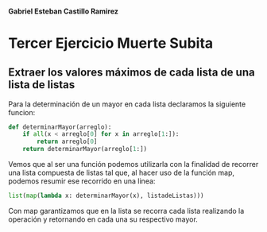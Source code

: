 #### Gabriel Esteban Castillo Ramirez
# Tercer Ejercicio Muerte Subita
## Extraer los valores máximos de cada lista de una lista de listas
Para la determinación de un mayor en cada lista declaramos la siguiente funcion:
```python
def determinarMayor(arreglo):
    if all(x < arreglo[0] for x in arreglo[1:]):
        return arreglo[0]
    return determinarMayor(arreglo[1:])
```
Vemos que al ser una función podemos utilizarla con la finalidad de  recorrer una lista compuesta de listas
tal que, al hacer uso de la función map, podemos resumir ese recorrido en una linea:
```python
list(map(lambda x: determinarMayor(x), listadeListas)))
```
Con map garantizamos que en la lista se recorra cada lista realizando la operación y retornando en cada una su respectivo mayor.



